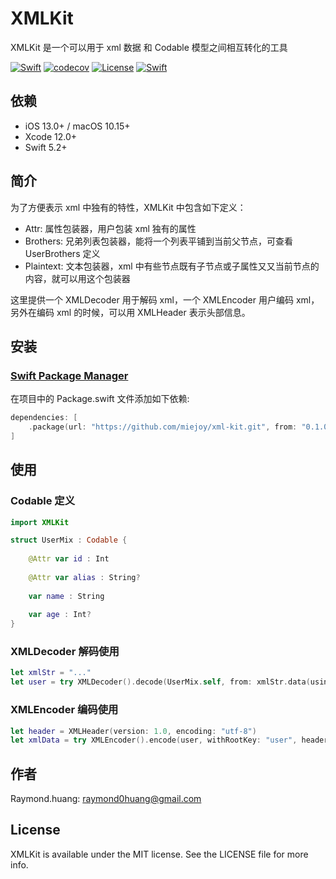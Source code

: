 # XMLKit

XMLKit 是一个可以用于 xml 数据 和 Codable 模型之间相互转化的工具

[![Swift](https://github.com/miejoy/xml-kit/actions/workflows/test.yml/badge.svg)](https://github.com/miejoy/xml-kit/actions/workflows/test.yml)
[![codecov](https://codecov.io/gh/miejoy/xml-kit/branch/main/graph/badge.svg)](https://codecov.io/gh/miejoy/xml-kit)
[![License](https://img.shields.io/badge/license-MIT-brightgreen.svg)](LICENSE)
[![Swift](https://img.shields.io/badge/swift-5.2-brightgreen.svg)](https://swift.org)

## 依赖

- iOS 13.0+ / macOS 10.15+
- Xcode 12.0+
- Swift 5.2+

## 简介

为了方便表示 xml 中独有的特性，XMLKit 中包含如下定义：
- Attr: 属性包装器，用户包装 xml 独有的属性
- Brothers: 兄弟列表包装器，能将一个列表平铺到当前父节点，可查看 UserBrothers 定义
- Plaintext: 文本包装器，xml 中有些节点既有子节点或子属性又又当前节点的内容，就可以用这个包装器

这里提供一个 XMLDecoder 用于解码 xml，一个 XMLEncoder 用户编码 xml，另外在编码 xml 的时候，可以用 XMLHeader 表示头部信息。

## 安装

### [Swift Package Manager](https://github.com/apple/swift-package-manager)

在项目中的 Package.swift 文件添加如下依赖:

```swift
dependencies: [
    .package(url: "https://github.com/miejoy/xml-kit.git", from: "0.1.0"),
]
```

## 使用

### Codable 定义

```swift
import XMLKit

struct UserMix : Codable {
    
    @Attr var id : Int
    
    @Attr var alias : String?
    
    var name : String
    
    var age : Int?
}
```

### XMLDecoder 解码使用

```swift
let xmlStr = "..."
let user = try XMLDecoder().decode(UserMix.self, from: xmlStr.data(using: .utf8)!)
```

### XMLEncoder 编码使用

```swift
let header = XMLHeader(version: 1.0, encoding: "utf-8")
let xmlData = try XMLEncoder().encode(user, withRootKey: "user", header: header)
```

## 作者

Raymond.huang: raymond0huang@gmail.com

## License

XMLKit is available under the MIT license. See the LICENSE file for more info.

